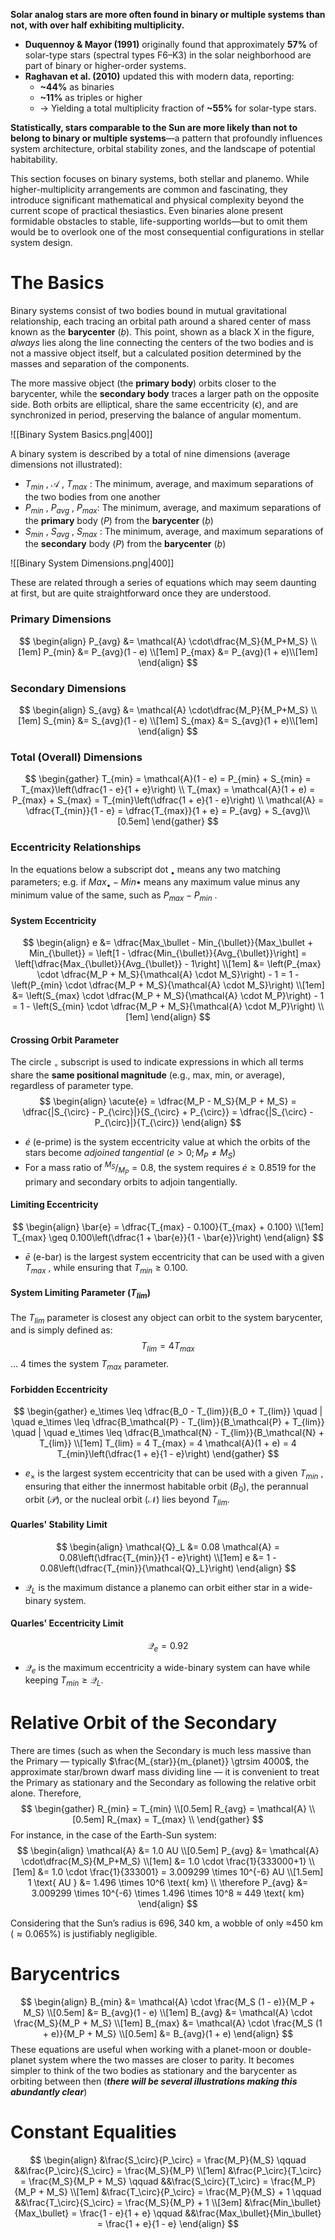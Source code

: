 **Solar analog stars are more often found in binary or multiple systems than not, with over half exhibiting multiplicity.**

- **Duquennoy & Mayor (1991)** originally found that approximately **57%** of solar-type stars (spectral types F6–K3) in the solar neighborhood are part of binary or higher-order systems.    
- **Raghavan et al. (2010)** updated this with modern data, reporting:    
    - **~44%** as binaries        
    - **~11%** as triples or higher        
    - → Yielding a total multiplicity fraction of **~55%** for solar-type stars.       

**Statistically, stars comparable to the Sun are more likely than not to belong to binary or multiple systems**—a pattern that profoundly influences system architecture, orbital stability zones, and the landscape of potential habitability.

This section focuses on binary systems, both stellar and planemo. While higher-multiplicity arrangements are common and fascinating, they introduce significant mathematical and physical complexity beyond the current scope of practical thesiastics. Even binaries alone present formidable obstacles to stable, life-supporting worlds—but to omit them would be to overlook one of the most consequential configurations in stellar system design.
# The Basics
Binary systems consist of two bodies bound in mutual gravitational relationship, each tracing an orbital path around a shared center of mass known as the **barycenter** (_ḅ_). This point, shown as a black X in the figure, _always_ lies along the line connecting the centers of the two bodies and is not a massive object itself, but a calculated position determined by the masses and separation of the components.

The more massive object (the **primary body**) orbits closer to the barycenter, while the **secondary body** traces a larger path on the opposite side. Both orbits are elliptical, share the same eccentricity (ϵ), and are synchronized in period, preserving the balance of angular momentum.

![[Binary System Basics.png|400]]

A binary system is described by a total of nine dimensions (average dimensions not illustrated):
- $T_{min}$ ,  $\mathcal{A}$ ,  $T_{max}$ :  The minimum, average, and maximum separations of the two bodies from one another
- $P_{min}$ ,  $P_{avg}$ ,  $P_{max}$: The minimum, average, and maximum separations of the **primary** body (*P*) from the **barycenter** (*ḅ*)
- $S_{min}$ ,  $S_{avg}$ ,  $S_{max}$ :  The minimum, average, and maximum separations of the **secondary** body (*P*) from the **barycenter** (*ḅ*)

![[Binary System Dimensions.png|400]]

These are related through a series of equations which may seem daunting at first, but are quite straightforward once they are understood.

### Primary Dimensions
$$
\begin{align}
P_{avg} &= \mathcal{A} \cdot\dfrac{M_S}{M_P+M_S} \\[1em]
P_{min} &= P_{avg}(1 - e) \\[1em]
P_{max} &= P_{avg}(1 + e)\\[1em]
\end{align}
$$
### Secondary Dimensions
$$
\begin{align}
S_{avg} &= \mathcal{A} \cdot\dfrac{M_P}{M_P+M_S} \\[1em]
S_{min} &= S_{avg}(1 - e) \\[1em]
S_{max} &= S_{avg}(1 + e)\\[1em]
\end{align}
$$
### Total (Overall) Dimensions

$$
\begin{gather}
T_{min} = \mathcal{A}(1 - e)
= P_{min} + S_{min} = T_{max}\left(\dfrac{1 - e}{1 + e}\right) \\
T_{max} = \mathcal{A}(1 + e)
= P_{max} + S_{max} = T_{min}\left(\dfrac{1 + e}{1 - e}\right) \\
\mathcal{A} = \dfrac{T_{min}}{1 - e}
= \dfrac{T_{max}}{1 + e}
= P_{avg} + S_{avg}\\[0.5em]
\end{gather}
$$

### Eccentricity Relationships
In the equations below a subscript dot $_{\bullet}$ means any two matching parameters; e.g. if $Max_{\bullet} - Min{\bullet}$ means any maximum value minus any minimum value of the same, such as $P_{max} - P_{min}$ .
#### System Eccentricity
$$
\begin{align}
e &= \dfrac{Max_\bullet - Min_{\bullet}}{Max_\bullet + Min_{\bullet}}
= \left[1 - \dfrac{Min_{\bullet}}{Avg_{\bullet}}\right]
= \left[\dfrac{Max_{\bullet}}{Avg_{\bullet}} - 1\right] \\[1em]
&= \left(P_{max} \cdot \dfrac{M_P + M_S}{\mathcal{A} \cdot M_S}\right) - 1
= 1 - \left(P_{min} \cdot \dfrac{M_P + M_S}{\mathcal{A} \cdot M_S}\right) \\[1em]
&= \left(S_{max} \cdot \dfrac{M_P + M_S}{\mathcal{A} \cdot M_P}\right) - 1
= 1 - \left(S_{min} \cdot \dfrac{M_P + M_S}{\mathcal{A} \cdot M_P}\right) \\[1em]
\end{align}
$$
#### Crossing Orbit Parameter
The circle $_{\circ}$ subscript is used to indicate expressions in which all terms share the **same positional magnitude** (e.g., max, min, or average), regardless of parameter type.
$$
\begin{align}
\acute{e} = \dfrac{M_P - M_S}{M_P + M_S}
= \dfrac{|S_{\circ} - P_{\circ}|}{S_{\circ} + P_{\circ}} 
= \dfrac{|S_{\circ} - P_{\circ}|}{T_{\circ}}
\end{align}
$$
- $é$ (e-prime) is the system eccentricity value at which the orbits of the stars become *_adjoined tangential_* $(e \gt 0; M_P \neq M_S)$
- For a mass ratio of $^{M_S}/_{M_P} = 0.8$, the system requires $\acute{e} \geq 0.8519$ for the primary and secondary orbits to adjoin tangentially.
#### Limiting Eccentricity
$$
\begin{align}
\bar{e} = \dfrac{T_{max} - 0.100}{T_{max} + 0.100} \\[1em]
T_{max} \geq 0.100\left(\dfrac{1 + \bar{e}}{1 - \bar{e}}\right)
\end{align}
$$
- $ē$ (e-bar) is the largest system eccentricity that can be used with a given $T_{max}$ , while ensuring that $T_{min} ≥ 0.100$.
#### System Limiting Parameter ($T_{lim}$)
The $T_{lim}$ parameter is closest any object can orbit to the system barycenter, and is simply defined as:
$$
T_{lim} = 4 T_{max}
$$
… 4 times the system $T_{max}$ parameter.
#### Forbidden Eccentricity
$$
\begin{gather}
e_\times \leq \dfrac{B_0 - T_{lim}}{B_0 + T_{lim}} \quad | \quad 
e_\times \leq \dfrac{B_\mathcal{P} - T_{lim}}{B_\mathcal{P} + T_{lim}} \quad | \quad 
e_\times \leq \dfrac{B_\mathcal{N} - T_{lim}}{B_\mathcal{N} + T_{lim}} \\[1em]
T_{lim} = 4 T_{max} = 4 \mathcal{A}(1 + e) = 4 T_{min}\left(\dfrac{1 + e}{1 - e}\right)
\end{gather}
$$
- $e_\times$ is the largest system eccentricity that can be used with a given $T_{min}$ , ensuring that either the innermost habitable orbit ($B_0$), the perannual orbit ($\mathcal{P}$), or the nucleal orbit ($\mathcal{N}$) lies beyond $T_{lim}$.

#### Quarles' Stability Limit
$$
\begin{align}
\mathcal{Q}_L &= 0.08 \mathcal{A} = 0.08\left(\dfrac{T_{min}}{1 - e}\right) \\[1em]
e &= 1 - 0.08\left(\dfrac{T_{min}}{\mathcal{Q}_L}\right)
\end{align}
$$
- $\mathcal{Q}_L$ is the maximum distance a planemo can orbit either star in a wide-binary system.
#### Quarles' Eccentricity Limit
$$
\mathcal{Q}_e = 0.92
$$
- $\mathcal{Q}_e$ is the maximum eccentricity a wide-binary system can have while keeping $T_{min} ≥ \mathcal{Q}_L$.

# Relative Orbit of the Secondary
There are times (such as when the Secondary is much less massive than the Primary — typically $\frac{M_{star}}{m_{planet}} \gtrsim 4000$, the approximate star/brown dwarf mass dividing line — it is convenient to treat the Primary as stationary and the Secondary as following the relative orbit alone.  Therefore,
$$
\begin{gather}
R_{min} = T_{min} \\[0.5em]
R_{avg} = \mathcal{A} \\[0.5em]
R_{max} = T_{max} \\
\end{gather}
$$
For instance, in the case of the Earth-Sun system:
$$
\begin{align}
\mathcal{A} &= 1.0 AU \\[0.5em]
P_{avg} &= \mathcal{A} \cdot\dfrac{M_S}{M_P+M_S} \\[1em]
&= 1.0 \cdot \frac{1}{333000+1} \\[1em]
&= 1.0 \cdot \frac{1}{333001} = 3.009299 \times 10^{-6} AU \\[1.5em]
1 \text{ AU } &= 1.496 \times 10^6 \text{ km} \\
\therefore P_{avg} &= 3.009299 \times 10^{-6} \times 1.496 \times 10^8 ≈ 449 \text{ km}  
\end{align}
$$

Considering that the Sun’s radius is $696{,}340$ km, a wobble of only ≈450 km ($\approx 0.065\%$) is justifiably negligible.

# Barycentrics
$$
\begin{align}
B_{min} &= \mathcal{A} \cdot \frac{M_S (1 - e)}{M_P + M_S} \\[0.5em]
&= B_{avg}(1 - e) \\[1em]
B_{avg} &= \mathcal{A} \cdot \frac{M_S}{M_P + M_S} \\[1em]
B_{max} &= \mathcal{A} \cdot \frac{M_S (1 + e)}{M_P + M_S} \\[0.5em]
&= B_{avg}(1 + e)
\end{align}
$$
These equations are useful when working with a planet-moon or double-planet system where the two masses are closer to parity.  It becomes simpler to think of the two bodies as stationary and the barycenter as orbiting between then (***there will be several illustrations making this abundantly clear***)

# Constant Equalities
$$
\begin{align}
&\frac{S_\circ}{P_\circ} = \frac{M_P}{M_S} \qquad
&&\frac{P_\circ}{S_\circ} = \frac{M_S}{M_P} \\[1em]
&\frac{P_\circ}{T_\circ} = \frac{M_S}{M_P + M_S}   \qquad
&&\frac{S_\circ}{T_\circ} = \frac{M_P}{M_P + M_S} \\[1em]
&\frac{T_\circ}{P_\circ} = \frac{M_P}{M_S} + 1   \qquad
&&\frac{T_\circ}{S_\circ} = \frac{M_S}{M_P} + 1 \\[3em]
&\frac{Min_\bullet}{Max_\bullet} = \frac{1 - e}{1 + e} \qquad
&&\frac{Max_\bullet}{Min_\bullet} = \frac{1 + e}{1 - e}
\end{align}
$$



